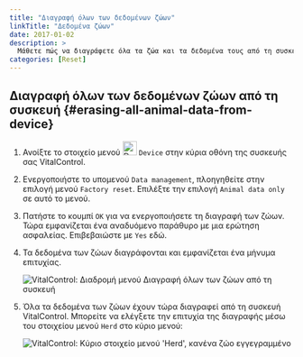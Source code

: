 ```yaml
---
title: "Διαγραφή όλων των δεδομένων ζώων"
linkTitle: "Δεδομένα ζώων"
date: 2017-01-02
description: >
  Μάθετε πώς να διαγράφετε όλα τα ζώα και τα δεδομένα τους από τη συσκευή σας VitalControl.
categories: [Reset]
---
```

## Διαγραφή όλων των δεδομένων ζώων από τη συσκευή {#erasing-all-animal-data-from-device}

1. Ανοίξτε το στοιχείο μενού <img src="/icons/device.svg" width="25" align="bottom" alt="Device" /> `Device` στην κύρια οθόνη της συσκευής σας VitalControl.

1. Ενεργοποιήστε το υπομενού `Data management`, πλοηγηθείτε στην επιλογή μενού `Factory reset`. Επιλέξτε την επιλογή `Animal data only` σε αυτό το μενού.

1. Πατήστε το κουμπί `OK` για να ενεργοποιήσετε τη διαγραφή των ζώων. Τώρα εμφανίζεται ένα αναδυόμενο παράθυρο με μια ερώτηση ασφαλείας. Επιβεβαιώστε με `Yes` εδώ.

1. Τα δεδομένα των ζώων διαγράφονται και εμφανίζεται ένα μήνυμα επιτυχίας.

   ![VitalControl: Διαδρομή μενού Διαγραφή όλων των ζώων από τη συσκευή](../images/eraseanimals.png "Διαγραφή όλων των ζώων")

1. Όλα τα δεδομένα των ζώων έχουν τώρα διαγραφεί από τη συσκευή VitalControl. Μπορείτε να ελέγξετε την επιτυχία της διαγραφής μέσω του στοιχείου μενού `Herd` στο κύριο μενού:

   ![VitalControl: Κύριο στοιχείο μενού 'Herd', κανένα ζώο εγγεγραμμένο](../images/no-animals.png "Κανένα ζώο εγγεγραμμένο")

